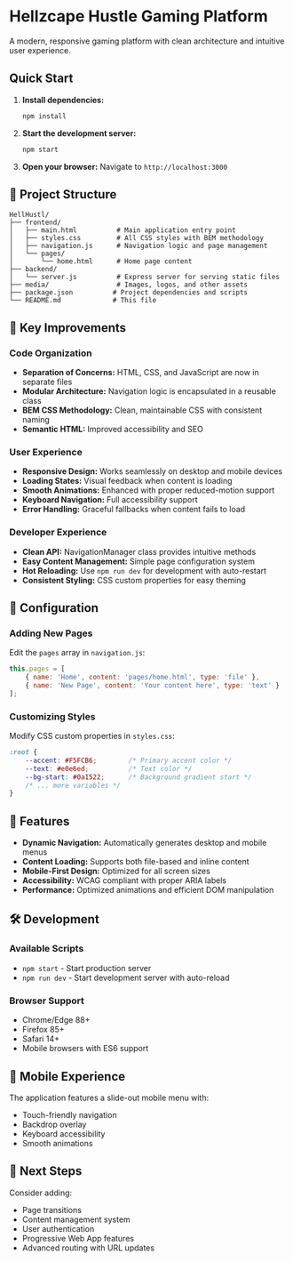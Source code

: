 # Hellzcape Hustle Gaming Platform

A modern, responsive gaming platform with clean architecture and intuitive user experience.

## Quick Start

1. **Install dependencies:**
   ```bash
   npm install
   ```

2. **Start the development server:**
   ```bash
   npm start
   ```

3. **Open your browser:**
   Navigate to `http://localhost:3000`

## 📁 Project Structure

```
HellHustl/
├── frontend/
│   ├── main.html          # Main application entry point
│   ├── styles.css         # All CSS styles with BEM methodology
│   ├── navigation.js      # Navigation logic and page management
│   └── pages/
│       └── home.html      # Home page content
├── backend/
│   └── server.js          # Express server for serving static files
├── media/                 # Images, logos, and other assets
├── package.json          # Project dependencies and scripts
└── README.md             # This file
```

## 🎯 Key Improvements

### Code Organization
- **Separation of Concerns:** HTML, CSS, and JavaScript are now in separate files
- **Modular Architecture:** Navigation logic is encapsulated in a reusable class
- **BEM CSS Methodology:** Clean, maintainable CSS with consistent naming
- **Semantic HTML:** Improved accessibility and SEO

### User Experience
- **Responsive Design:** Works seamlessly on desktop and mobile devices
- **Loading States:** Visual feedback when content is loading
- **Smooth Animations:** Enhanced with proper reduced-motion support
- **Keyboard Navigation:** Full accessibility support
- **Error Handling:** Graceful fallbacks when content fails to load

### Developer Experience
- **Clean API:** NavigationManager class provides intuitive methods
- **Easy Content Management:** Simple page configuration system
- **Hot Reloading:** Use `npm run dev` for development with auto-restart
- **Consistent Styling:** CSS custom properties for easy theming

## 🔧 Configuration

### Adding New Pages

Edit the `pages` array in `navigation.js`:

```javascript
this.pages = [
    { name: 'Home', content: 'pages/home.html', type: 'file' },
    { name: 'New Page', content: 'Your content here', type: 'text' }
];
```

### Customizing Styles

Modify CSS custom properties in `styles.css`:

```css
:root {
    --accent: #F5FCB6;        /* Primary accent color */
    --text: #e0e6ed;          /* Text color */
    --bg-start: #0a1522;      /* Background gradient start */
    /* ... more variables */
}
```

## 🎨 Features

- **Dynamic Navigation:** Automatically generates desktop and mobile menus
- **Content Loading:** Supports both file-based and inline content
- **Mobile-First Design:** Optimized for all screen sizes
- **Accessibility:** WCAG compliant with proper ARIA labels
- **Performance:** Optimized animations and efficient DOM manipulation

## 🛠️ Development

### Available Scripts

- `npm start` - Start production server
- `npm run dev` - Start development server with auto-reload

### Browser Support

- Chrome/Edge 88+
- Firefox 85+
- Safari 14+
- Mobile browsers with ES6 support

## 📱 Mobile Experience

The application features a slide-out mobile menu with:
- Touch-friendly navigation
- Backdrop overlay
- Keyboard accessibility
- Smooth animations

## 🎯 Next Steps

Consider adding:
- Page transitions
- Content management system
- User authentication
- Progressive Web App features
- Advanced routing with URL updates
